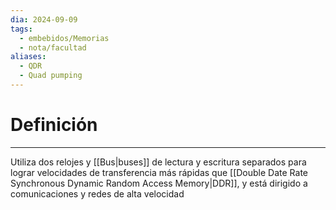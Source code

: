 ```yaml
---
dia: 2024-09-09
tags:
  - embebidos/Memorias
  - nota/facultad
aliases:
  - QDR
  - Quad pumping
---
```

# Definición
---
Utiliza dos relojes y [[Bus|buses]] de lectura y escritura separados para lograr velocidades de transferencia más rápidas que [[Double Date Rate Synchronous Dynamic Random Access Memory|DDR]], y está dirigido a comunicaciones y redes de alta velocidad